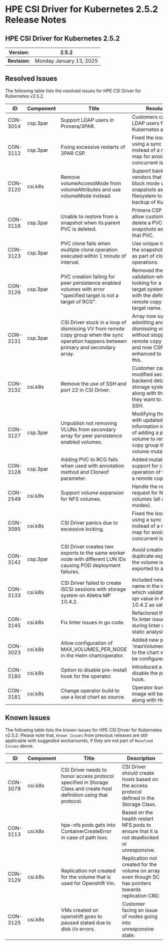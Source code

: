 # HPE CSI Driver for Kubernetes 2.5.2 Release Notes

## HPE CSI Driver for Kubernetes 2.5.2

| **Version:** |2.5.2|
|--------------|-----|
| **Revision:** | Monday January 13, 2025 |

## Resolved Issues

The following table lists the resolved issues for HPE CSI Driver for Kubernetes v2.5.2.

| ID | Component | Title | Resolution |
|----|-----------|-------|------------|
| CON-3014 | csp.3par | Support LDAP users in Primera/3PAR. | Customers can use LDAP users for their Kubernetes admins. |
| CON-3112 | csp.3par | Fixing excessive restarts of 3PAR CSP. | Fixed the issue by using a sync map instead of a normal map for avoiding concurrent issues. |
| CON-3120 | csi.k8s | Remove volumeAccessMode from volumeAttributes and use volumeMode instead. | Support backup vendors that attaches block mode volume snapshots as filesystem to perform backup of KubeVirt. |
| CON-3116 | csp.3par | Unable to restore from a snapshot when its parent PVC is deleted. | Primera CSP will not allow customer to delete a PVC when snapshots exists for that PVC. |
| CON-3123 | csp.3par | PVC clone fails when multiple clone operation executed within 1 minute of interval. | Use unique names for the snapshots created as part of clone operations. |
| CON-3126 | csp.3par | PVC creation failing for peer persistence enabled volumes with error "specified target is not a target of RCG". | Removed the extra validation which was looking for a match on target system name with the defined remote copy group target name. |
| CON-3131 | csp.3par | CSI Driver stuck in a loop of dismissing VV from remote copy group when the sync operation happens between primary and secondary array. | Array now support admitting and dismissing volumes without stopping remote copy group and now CSP enhanced to adjust this. |
| CON-3132 | csi.k8s | Remove the use of SSH and port 22 in CSI Driver. | Customer can use a modified secret with backend details of storage system IP along with the port if they want to avoid SSH. |
| CON-3127 | csp.3par | Unpublish not removing VLUNs from secondary array for peer persistence enabled volumes. | Modifying the CRD with updated publish information in the case of adding a published volume to remote copy group through volume mutation. |
| CON-3128 | csp.3par | Adding PVC to RCG fails when used with annotation method and Cloneof parameter. | Added mutation support for clone operation of volume in a remote copy group. |
| CON-2549 | csi.k8s | Support volume expansion for NFS volumes. | Handle the resize request for NFS volumes (all access modes). |
| CON-3095 | csi.k8s | CSI Driver panics due to excessive locking. | Fixed the issue by using a sync map instead of a normal map for avoiding concurrent issues. |
| CON-3142 | csp.3par | CSI Driver creates two exports to the same worker node with different LUN IDs causing POD deployment failures. | Avoid creating duplicate export when the volume is already exported to a node. |
| CON-3133 | csi.k8s | CSI Driver failed to create iSCSI sessions with storage system on Alletra MP 10.4.2. | Included new vendor name in the iqn format which validate the new iqn value in Alletra MP 10.4.2 as valid. |
| CON-3145 | csi.k8s | Fix linter issues in go code. | Refactored the code to fix linter issues seen during linter checks or static analysis |
| CON-3023 | csi.k8s | Allow configuration of MAX_VOLUMES_PER_NODE in the Helm chart/operator. | Added new parameter 'maxVolumesPerNode' to the chart which can be configured. |
| CON-3180| csi.k8s | Option to disable pre-install hook for the operator. | Introduced a switch to disable the pre-install hook. |
| CON-3181 | csi.k8s | Change operator build to use a local chart as source. | Operator bundle image will be created along with Helm chart. | 

## Known Issues

The following table lists the known issues for HPE CSI Driver for Kubernetes v2.5.2. Please note that, `Known Issues` from previous releases are still applicable with suggested workarounds, if they are not part of `Resolved Issues` above.

|ID|Component |Title|Description|
|--|---------|-----|-----------|
| CON-3078 | csi.k8s | CSI Driver needs to honor access protocol specified in Storage Class and create host definition using that protocol. | CSI Driver should create hosts based on the access protocol defined in the Storage Class. |
| CON-3113 | csi.k8s | hpe-nfs pods gets into ContainerCreateError in case of path loss. | Based on the health restart NFS pods to ensure that it is not deadlocked or unresponsive. |
| CON-3129 | csi.k8s | Replication not created for the volume that is used for Openshift Vm. | Replication not created for the volume on array even though SC has pointers towards replication CRD. |
| CON-3125 | csi.k8s | VMs created on openshift goes to paused stated due to disk i/o errors. | Customer facing an issue of nodes going into unresponsive state. |

